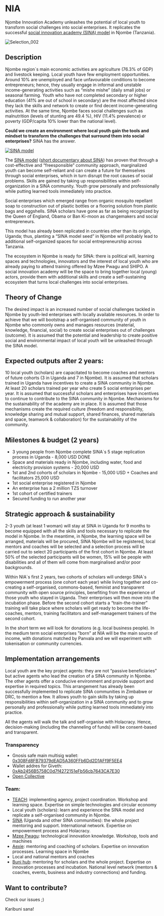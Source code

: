 # NIA
Njombe Innovation Academy unleashes the potential of local youth to transform social challenges into social enterprises. It replicates the successful [social innovation academy (SINA) model](https://socialinnovationacademy.org/our-model/) in Njombe (Tanzania).

![Selection_002](https://user-images.githubusercontent.com/24914615/122033004-cfed5680-cdd8-11eb-891d-c1a4008580e3.png)


## Description
Njombe region´s main economic activities are agriculture (76.3% of GDP) and livestock keeping. Local youth have few employment opportunities. Around 10% are unemployed and face unfavourable conditions to become entrepreneurs; hence, they usually engage in informal and unstable income-generating activities such as “mishe mishe” (daily small jobs) or seasonal farming. Youth who have not completed secondary or higher education (41% are out of school in secondary) are the most affected since they lack the skills and network to create or find decent income-generating activities. At the same time, Njombe faces social challenges such as malnutrition (levels of stunting are 49.4 %), HIV (11.4% prevalence) or poverty (GDP/capita 10% lower than the national level).

**Could we create an environment where local youth gain the tools and mindset to transform the challenges that surround them into social enterprises?** SINA has the answer.

[![SINA model](http://img.youtube.com/vi/KOEXSSZT3sI/0.jpg)](https://youtu.be/KOEXSSZT3sI "SINa model")

The [SINA model](https://socialinnovationacademy.org/our-model/) ([short documentary about SINA](https://www.youtube.com/watch?v=KOEXSSZT3sI)) has proven that through a cost-effective and “freesponsible” community approach, marginalized youth can become self-reliant and can create a future for themselves through social enterprises, which in turn disrupt the root causes of social problems. Skills are gained by taking up responsibilities within self-organization in a SINA community. Youth grow personally and professionally while putting learned tools immediately into practice.

Social enterprises which emerged range from organic mosquito repellant soap to construction out of plastic bottles or a flooring solution from plastic bags and eggshells. SINA scholars have gone as far as being recognized by the Queen of England, Obama or Ban Ki-moon as changemakers and social entrepreneurs.

This model has already been replicated in countries other than its origin, Uganda; thus, planting a “SINA model seed” in Njombe will probably lead to additional self-organized spaces for social entrepreneurship across Tanzania.

The ecosystem in Njombe is ready for SINA: there is political will, learning spaces and technologies, innovators and the interest of local youth who are already paying to attend training offered by Mzee Pwagu and SHIPO. A social innovation academy will be the space to bring together local (young) actors, provide them with additional skills and create a self-sustaining ecosystem that turns local challenges into social enterprises.  

## Theory of Change
The desired impact is an increased number of social challenges tackled in Njombe by youth-led enterprises with locally available resources. In order to achieve that we will bootstrap a self-organised community of youth in Njombe who commonly owns and manages resources (material, knowledge, financial, social) to create social enterprises out of challenges (outcome). It is assumed that the potential and leadership to create positive social and environmental impact of local youth will be unleashed through the SINA model. 

## Expected outputs after 2 years:
10 local youth (scholars) are capacitated to become coaches and mentors of future cohorts (3 in Uganda and 7 in Njombe). It is assumed that scholars trained in Uganda have incentives to create a SINA community in Njombe.
At least 20 scholars trained per year who create 5 social enterprises per year. It is assumed that successful scholars and enterprises have incentives to continue to contribute to the SINA community in Njombe.
Mechanisms for the sustainability of the academy are in place. It is assumed that those mechanisms create the required culture (freedom and responsibility, knowledge sharing and mutual support, shared finances, shared materials and space, teamwork & collaboration) for the sustainability of the community.

## Milestones & budget (2 years)               
- 3 young people from Njombe complete SINA´s 5 stage replication process in Uganda - 8,000 USD DONE
- Space and materials ready in Njombe, including water, food and electricity provision systems - 20,000 USD
- 1st and 2nd cohorts of scholars in Njombe - 15,000 USD + Coaches and facilitators 25,000 USD
- 1st social enterprise registered in Njombe
- An enterprise has a 2 million TZS turnover
- 1st cohort of certified trainers
- Secured funding to run another year

## Strategic approach & sustainability

2-3 youth (at least 1 woman) will stay at SINA in Uganda for 9 months to become equipped with all the skills and tools necessary to replicate the model in Njombe. In the meantime, in Njombe, the learning space will be arranged, materials will be procured, SINA Njombe will be registered, local mentors and coaches will be selected and a selection process will be carried out to select 20 participants of the first cohort in Njombe. At least 50% of the selected participants will be women, 15% will be people with disabilities and all of them will come from marginalised and/or poor backgrounds.

Within NIA´s first 2 years, two cohorts of scholars will undergo SINA´s empowerment process (one cohort each year) while living together and co-creating a self-organised, commons-based, feminist and transparent community with open source principles, benefiting from the experience of those youth who stayed in Uganda. Their enterprises will then move into the incubation phase. Before the second cohort starts a “train-the-trainer” training will take place where scholars will get ready to become the life-coaches, mentors, training facilitators and self-management trainers of the second cohort.

In the short term we will look for donations (e.g. local business people). In the medium term social enterprises "born" at NIA will be the main source of income, with donations matched by Panvala and we will experiment with tokenisation or community currencies.

## Implementation arrangements
Local youth are the key project agents: they are not “passive beneficiaries” but active agents who lead the creation of a SINA community in Njombe. The other agents offer a conducive environment and provide support and expertise in required topics. This arrangement has already been successfully implemented to replicate SINA communities in Zimbabwe or DRC, to mention a few. It allows youth to gain skills by taking up responsibilities within self-organization in a SINA community and to grow personally and professionally while putting learned tools immediately into practice.

All the agents will walk the talk and self-organise with Holacracy. Hence, decision-making (including the channeling of funds) will be consent-based and transparent. 

### Transparency 
- Gnosis safe main multisig wallet: [0x308Fd8FB79379dEAD5A360FFb6Dd2D1AFf9F5EE4](https://etherscan.io/address/0x308Fd8FB79379dEAD5A360FFb6Dd2D1AFf9F5EE4)
- Wallet addres for Giveth: [0xAb2456B5758C0d7f4272151eFb56cb7643CA7E30](https://etherscan.io/address/0xAb2456B5758C0d7f4272151eFb56cb7643CA7E30)
- [Open Collective](https://opencollective.com/njombe-innovation-academy)

### Team:
- [TEACH](https://teachtanzania.org/): implementing agency, project coordination. Workshop and learning space. Expertise on simple technologies and circular economy 
- Local youth (scholars): learn and experience the SINA model and replicate a self-organised community in Njombe. 
- [SINA](https://socialinnovationacademy.org/) (Uganda and other SINA communities): the whole project mentoring and support. International network. Expertise on empowerment process and Holacracy. 
- [Mzee Pwagu](https://michuzijr.blogspot.com/2019/06/rais-dktjohn-pombe-magufuli-akutana-na.html): technological innovation knowledge. Workshop, tools and machines
- [Aexie](https://aexie.com/): mentoring and coaching of scholars. Expertise on innovation processes. Learning space in Njombe
- Local and national mentors and coaches 
- [Buni hub](https://bunihub.or.tz/): mentoring for scholars and the whole project. Expertise on innovation processes and incubation. National level network (mentors & coaches, events, business and industry connections) and funding.

## Want to contribute? 
Check our issues ;)  

Karibuni sana! 
